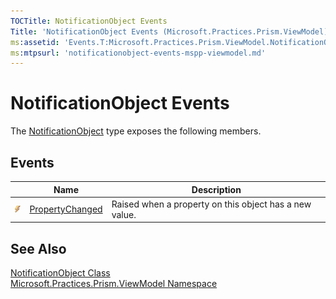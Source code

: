 ```yaml
---
TOCTitle: NotificationObject Events
Title: 'NotificationObject Events (Microsoft.Practices.Prism.ViewModel)'
ms:assetid: 'Events.T:Microsoft.Practices.Prism.ViewModel.NotificationObject'
ms:mtpsurl: 'notificationobject-events-mspp-viewmodel.md'
---
```


# NotificationObject Events

The [NotificationObject](/patterns-practices/reference/notificationobject-class-mspp-viewmodel) type exposes the following members.

## Events

<table>

<thead>
<tr class="header">
<th> </th>
<th>Name</th>
<th>Description</th>
</tr>
</thead>
<tbody>
<tr class="odd">
<td><img src="/patterns-practices/reference/images/pubevent.gif" alt="Public event"/></td>
<td><a href="/patterns-practices/reference/notificationobject-propertychanged-event-mspp-viewmodel" data-raw-source="[PropertyChanged](/patterns-practices/reference/notificationobject-propertychanged-event-mspp-viewmodel)">PropertyChanged</a></td>
<td><div class="summary">
Raised when a property on this object has a new value.
</div></td>
</tr>
</tbody>
</table>

## See Also

[NotificationObject Class](/patterns-practices/reference/notificationobject-class-mspp-viewmodel)  
[Microsoft.Practices.Prism.ViewModel Namespace](/patterns-practices/reference/mspp-viewmodel-namespace)  